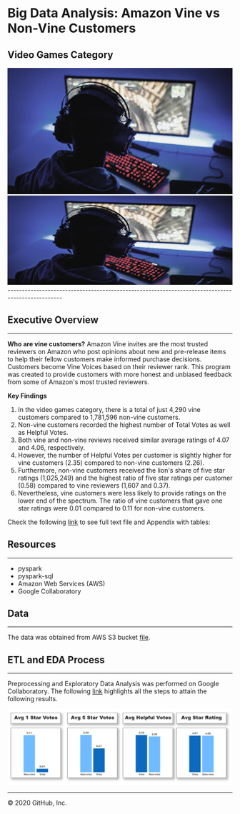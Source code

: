 # Big Data Analysis: Amazon Vine vs Non-Vine Customers
## Video Games Category
<img src="https://github.com/GR8505/Big_Data/blob/master/Images/VideoGames.jpg" alt="drawing" width="800"/>
<img src="https://github.com/GR8505/Big_Data/blob/master/Images/VideoGames.jpg" width="800" height="200" />
-------------------------------------------------------------------------------------------------

## Executive Overview
-------------------------------------------------------------------------------------------------

**Who are vine customers?**
Amazon Vine invites are the most trusted reviewers on Amazon who post opinions about new and pre-release 
items to help their fellow customers make informed purchase decisions. Customers become Vine Voices based 
on their reviewer rank. This program was created to provide customers with more honest and unbiased feedback 
from some of Amazon's most trusted reviewers.
![]()

**Key Findings**
1) In the video games category, there is a total of just 4,290 vine customers compared to 
   1,781,596 non-vine customers.
2) Non-vine customers recorded the highest number of Total Votes as well as Helpful Votes.  
3) Both vine and non-vine reviews received similar average ratings of 4.07 and 4.06, 
   respectively.
4) However, the number of Helpful Votes per customer is slightly higher for vine customers (2.35) 
   compared to non-vine customers (2.26).
5) Furthermore, non-vine customers received the lion's share of five star ratings (1,025,249) 
   and the highest ratio of five star ratings per customer (0.58) compared to vine reviewers
   (1,607 and 0.37).  
6) Nevertheless, vine customers were less likely to provide ratings on the lower end of the spectrum.
   The ratio of vine customers that gave one star ratings were 0.01 compared to 0.11 for non-vine
   customers.

Check the following [link](https://github.com/GR8505/Big_Data/blob/master/Analysis.txt) to see full 
text file and Appendix with tables:


## Resources
---------------------------------------------------------------------------------------------------
* pyspark
* pyspark-sql
* Amazon Web Services (AWS)
* Google Collaboratory


## Data
---------------------------------------------------------------------------------------------------
The data was obtained from AWS S3 bucket [file](https://s3.amazonaws.com/amazon-reviews-pds/tsv/amazon_reviews_us_Video_Games_v1_00.tsv.gz).


## ETL and EDA Process
---------------------------------------------------------------------------------------------------
Preprocessing and Exploratory Data Analysis was performed on Google Collaboratory.  The following 
[link](https://colab.research.google.com/drive/1xBgf2RPK_tayPEsWlSUWyJHcQQcuF7Ed?usp=sharing) highlights 
all the steps to attain the following results.

![](https://github.com/GR8505/Big_Data/blob/master/Images/D1.png)


---------------------------------------------------------------------------------------------------
© 2020 GitHub, Inc.
